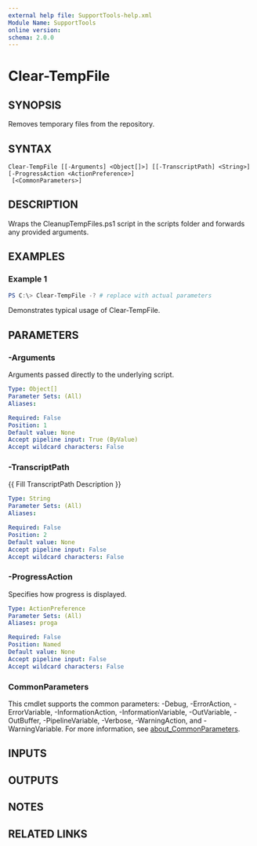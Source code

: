 ```yaml
---
external help file: SupportTools-help.xml
Module Name: SupportTools
online version:
schema: 2.0.0
---
```


# Clear-TempFile

## SYNOPSIS
Removes temporary files from the repository.

## SYNTAX

```
Clear-TempFile [[-Arguments] <Object[]>] [[-TranscriptPath] <String>] [-ProgressAction <ActionPreference>]
 [<CommonParameters>]
```

## DESCRIPTION
Wraps the CleanupTempFiles.ps1 script in the scripts folder and forwards any provided arguments.

## EXAMPLES

### Example 1
```powershell
PS C:\> Clear-TempFile -? # replace with actual parameters
```

Demonstrates typical usage of Clear-TempFile.

## PARAMETERS

### -Arguments
Arguments passed directly to the underlying script.

```yaml
Type: Object[]
Parameter Sets: (All)
Aliases:

Required: False
Position: 1
Default value: None
Accept pipeline input: True (ByValue)
Accept wildcard characters: False
```

### -TranscriptPath
{{ Fill TranscriptPath Description }}

```yaml
Type: String
Parameter Sets: (All)
Aliases:

Required: False
Position: 2
Default value: None
Accept pipeline input: False
Accept wildcard characters: False
```

### -ProgressAction
Specifies how progress is displayed.

```yaml
Type: ActionPreference
Parameter Sets: (All)
Aliases: proga

Required: False
Position: Named
Default value: None
Accept pipeline input: False
Accept wildcard characters: False
```

### CommonParameters
This cmdlet supports the common parameters: -Debug, -ErrorAction, -ErrorVariable, -InformationAction, -InformationVariable, -OutVariable, -OutBuffer, -PipelineVariable, -Verbose, -WarningAction, and -WarningVariable. For more information, see [about_CommonParameters](http://go.microsoft.com/fwlink/?LinkID=113216).

## INPUTS

## OUTPUTS

## NOTES

## RELATED LINKS
